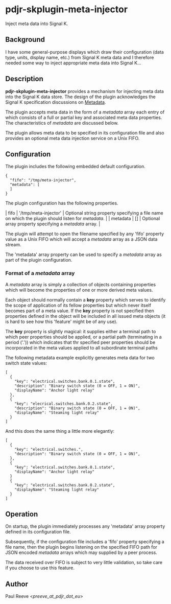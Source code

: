 # pdjr-skplugin-meta-injector

Inject meta data into Signal K.

## Background

I have some general-purpose displays which draw their configuration
(data type, units, display name, etc.) from Signal K meta data and
I therefore needed some way to inject appropriate meta data into
Signal K...

## Description

__pdjr-skplugin-meta-injector__ provides a mechanism for injecting
meta data into the Signal K data store.
The design of the plugin acknowledges the Signal K specification
discussions on 
[Metadata](https://github.com/SignalK/specification/blob/master/gitbook-docs/data_model_metadata.md).

The plugin accepts meta data in the form of a *metadata* array each
entry of which consists of a full or partial key and associated meta
data properties.
The characteristics of *metadata* are discussed below.

The plugin allows meta data to be specified in its configuration file
and also provides an optional meta data injection service on a Unix
FIFO.

## Configuration

The plugin includes the following embedded default configuration.
```
{
  "fifo": "/tmp/meta-injector",
  "metadata": [
  ]
}
```

The plugin configuration has the following properties.

| fifo     | '/tmp/meta-injector' | Optional string property specifying a file name on which the plugin should listen for *metadata*. |
| metadata | []                   | Optional array property specifying a *metadata* array. |

The plugin will attempt to open the filename specified by any 'fifo'
property value as a Unix FIFO which will accept a *metadata* array as a
JSON data stream.

The 'metadata' array property can be used to specify a *metadata* array
as part of the plugin configuration.

### Format of a *metadata* array

A *metadata* array is simply a collection of objects containing
properties which will become the properties of one or more derived
meta values.

Each object should normally contain a **key** property which serves to
identify the scope of application of its fellow properties but which
never itself becomes part of a meta value.
If the **key** property is not specified then properties defined in
the object will be included in all issued meta objects (it is hard to
see how this 'feature' might be of any use).

The **key** property is slightly magical: it supplies either a
terminal path to which peer properties should be applied, or a
partial path (terminating in a period ('.')) which indicates that
thr specified peer properties should be incorporated in the meta
values applied to all subordinate terminal paths

The following metadata example explicitly generates meta data for
two switch state values:
```
[
  {
    "key": "electrical.switches.bank.0.1.state",
    "description": "Binary switch state (0 = OFF, 1 = ON)",
    "displayName": "Anchor light relay"
  },
  {
    "key": "elecrical.switches.bank.0.2.state",
    "description": "Binary switch state (0 = OFF, 1 = ON)",
    "displayName": "Steaming light relay"
  }
]
```
And this does the same thing a little more elegantly:
```
[
  {
    "key": "electrical.switches.",
    "description": "Binary switch state (0 = OFF, 1 = ON)",
  },
  {
    "key": "electrical.switches.bank.0.1.state",
    "displayName": "Anchor light relay"
  }
  {
    "key": "electrical.switches.bank.0.2.state",
    "displayName": "Steaming light relay"
  }
]
```

## Operation

On startup, the plugin immediately processes any 'metadata' array
property defined in its configuration file.

Subsequently, if the configuration file includes a 'fifo' property
specifying a file name, then the plugin begins listening on the
specified FIFO path for JSON encoded *metadata* arrays which may
supplied by a peer process.

The data received over FIFO is subject to very little validation,
so take care if you choose to use this feature.

## Author

Paul Reeve <*preeve_at_pdjr_dot_eu*>
